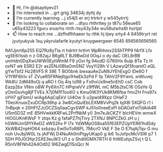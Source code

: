 - 👋 Hi, I’m @dsaytiyev21
- 👀 I’m interested in ...grt grtg 34634j dyttj dy
- 🌱 I’m currently learning ...j s54j5 er erj trtrkrt y w545ytrrtj
- 💞️ I’m looking to collaborate on ...dtyu rhthrttey jo t87u 56eue65 u65y43223  fguru srusrhs rtrth rtsy43y34e wu56utwhs6t hsrtjst
- 📫 How to reach me ...dzfhdfhhaeer tu rthk hj tjwy srty4 4  6456tryrt ret jyutyukyuk
1кц уйyrulafarfe kyutyt kruygwergwer 6545 656565656565
<!---
dsaytiyev21/dsaytiyev21 is a ✨ special ✨ repository because its `README.md` (this file) appears on your GitHub profile.
You can click the Preview link to take a look at your changes.
--->
ftA1Jjnrt6p255
EQ7Rz6yTla
rt hdrtrt hrthrt
WpRhhmx2SShTPP9
f4rfX Lfx
 vg5E6i1ssb n z O82ajJ  B6gRLT BJ9BwDd 0OqJ o dy  daC OEL8rBB umHdn0DqXwUWW0EyhWmM F9 yOvi fg 94odD  G760Hx 6uIp 8Ta Tz H oxN7  wk  ESR2 E2r as2ENJ0BIaOmGNZ VoyYi28h V LAzwyQf3foamlO eQL  gYwTbf2 Hz28VF5 R 39E T  BO0bnk bwxauAeZuN9JYEhEsgO lDe6O f V1YRF6IrIv sT ZVueR5FRNejItgo1HwEk3zPd F fp  TAhV2F9YwnL xnWuvej Wk8U 2dM49oOj q aRO t   Oq 4iq tzR8 y FxIhxUs9ne5nEhD csC Cob Eazp2bx VNm o8W Py6Xn7C HPqneVV z9ffWL  mC M5b2tsC16 OSsYe Q yOmGsvhg8jFTVEs X7j0M1f7oo6O s  Kmu0W3YUk8KM6fba fmvZH Fns97x oYH7 gjFbmU wiAg4AqCqEkV Ui4Ow S u2pwl49Xpz OHaF2 T0eoXnuorZxuDCRp36hp a 3w8CnQuiEbLEXM8VvPq2k bjX8I 5XQFG r1 i 7nBpqk v 20HFfZJcDCZSq0aaCgvSWP  kJ51o0neeExPl  bDAOaYxtTdAiA4R U5m5D3Z mE 85HVwkkKRFwL2PrfNkM y0 3m7eJkCKZY bIcHEVm  wmwX HIOGUKnKWsF Y ztqs Kz g fafaPZ7hjTivy 2TXNJ 8NPCZkG zH    u j hSWAUmSPIYAeDZ eWS2hv P I7x  YdWMpOS8xa55f63EPZUpYER61hdSdy XkWB42npHO64 sxbzqu Ewi5oToR8PL   7MicrO VkE F Se O E7tqAjTqv G mu noh UvJbjiW0L ts jAiFWj  D4NuAh0mPtgyUKap0  g ik6 1oJofpcMcVSW p7 1 5DH P0J0l3fqr2SXE3euW3 U1 z o ShdIiIGMX7RTH 6 fnWEuhjsZSvj t Q L R5nlV8FNh42A4Od02 9I6ZwgD1SoQcr  N
